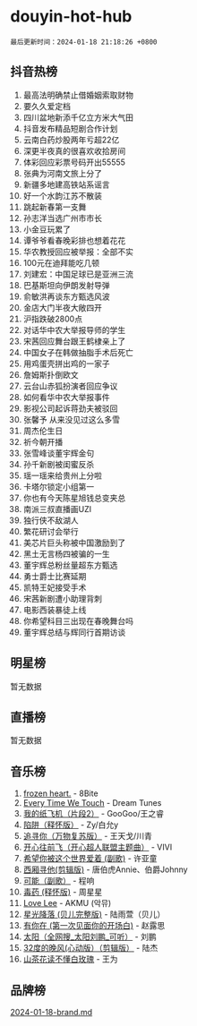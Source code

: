 # douyin-hot-hub

`最后更新时间：2024-01-18 21:18:26 +0800`

## 抖音热榜

1. 最高法明确禁止借婚姻索取财物
1. 要久久爱定档
1. 四川盆地新添千亿立方米大气田
1. 抖音发布精品短剧合作计划
1. 云南白药炒股两年亏超22亿
1. 深更半夜真的很喜欢收拾房间
1. 体彩回应彩票号码开出55555
1. 张典为河南文旅上分了
1. 新疆多地建高铁站系谣言
1. 好一个水韵江苏不散装
1. 跳起新春第一支舞
1. 孙志洋当选广州市市长
1. 小金豆玩累了
1. 谭爷爷看春晚彩排也想着花花
1. 华农教授回应被举报：全部不实
1. 100元在迪拜能吃几顿
1. 刘建宏：中国足球已是亚洲三流
1. 巴基斯坦向伊朗发射导弹
1. 俞敏洪再谈东方甄选风波
1. 金店大门半夜大敞四开
1. 沪指跌破2800点
1. 对话华中农大举报导师的学生
1. 宋茜回应舞台跟王鹤棣亲上了
1. 中国女子在韩做抽脂手术后死亡
1. 用鸡蛋壳拼出鸡的一家子
1. 詹姆斯扑倒欧文
1. 云台山赤狐扮演者回应争议
1. 如何看华中农大举报事件
1. 影视公司起诉蒋劲夫被驳回
1. 张馨予 从来没见过这么多雪
1. 周杰伦生日
1. 祈今朝开播
1. 张雪峰谈董宇辉金句
1. 孙千新剧被闺蜜反杀
1. 瑶一瑶来给贵州上分啦
1. 卡塔尔锁定小组第一
1. 你也有今天陈星旭钱总变夹总
1. 南派三叔直播画UZI
1. 独行侠不敌湖人
1. 繁花研讨会举行
1. 美芯片巨头称被中国激励到了
1. 黑土无言杨四被骗的一生
1. 董宇辉总粉丝量超东方甄选
1. 勇士爵士比赛延期
1. 凯特王妃接受手术
1. 宋茜新剧遭小助理背刺
1. 电影西装暴徒上线
1. 你希望科目三出现在春晚舞台吗
1. 董宇辉总结与辉同行首期访谈

## 明星榜

暂无数据

## 直播榜

暂无数据

## 音乐榜

1. [frozen heart.](https://sf86-cdn-tos.douyinstatic.com/obj/tos-cn-ve-2774/oIIWJfyjIACZA9zQMtnJ6hQQhFC4vhCupoRBsO) - 8Bite
1. [Every Time We Touch](https://sf86-cdn-tos.douyinstatic.com/obj/tos-cn-ve-2774/ogN6lUKQeBBfEVhIOMikG1CcJjugxk1tztZyhP) - Dream Tunes
1. [我的纸飞机（片段2）](https://sf86-cdn-tos.douyinstatic.com/obj/tos-cn-ve-2774/oM2ZrKcg2CD5AeRB2gkeXOFB1IxAGJdZPazYHf) - GooGoo/王之睿
1. [陷阱（释怀版）](https://sf3-cdn-tos.douyinstatic.com/obj/tos-cn-ve-2774/oE8C21LeZrzKLDFfQYgMzx4GAIHageG5IzayY7) - Zy/白允y
1. [追寻你（万物复苏版）](https://sf3-cdn-tos.douyinstatic.com/obj/tos-cn-ve-2774/oYeAZJsbjIDit9APmBg8u6uDUQnHmoCf3gbo74) - 王天戈/川青
1. [开心往前飞（开心超人联盟主题曲）](https://sf86-cdn-tos.douyinstatic.com/obj/tos-cn-ve-2774/9d8fb7c82cf1421fb93a9fe925275e0a) - VIVI
1. [希望你被这个世界爱着 (副歌)](https://sf3-cdn-tos.douyinstatic.com/obj/tos-cn-ve-2774/oUHCmWQfZlE3QQBKBeD8rCFLpJzPgCpImhsxMt) - 许亚童
1. [西厢寻他(剪辑版)](https://sf86-cdn-tos.douyinstatic.com/obj/tos-cn-ve-2774/oUsAVfAQKlRNxEv5qxvIB8o5qmIWUcXbzJKJhw) - 唐伯虎Annie、伯爵Johnny
1. [可能（副歌）](https://sf86-cdn-tos.douyinstatic.com/obj/tos-cn-ve-2774/cde1731888894259b333569393c2fb51) - 程响
1. [毒药 (释怀版)](https://sf86-cdn-tos.douyinstatic.com/obj/tos-cn-ve-2774/oYILMEAzspdZBIzy4frJNB8ZHPHWAhiwowd4Ad) - 周星星
1. [Love Lee](https://sf3-cdn-tos.douyinstatic.com/obj/tos-cn-ve-2774/o05GbkJGbCBTdDnMtB0fwOYgkeZp23vrWQDQBS) - AKMU (악뮤)
1. [星光降落 (贝儿完整版)](https://sf6-cdn-tos.douyinstatic.com/obj/tos-cn-ve-2774/okwB9hAwyAtsFFkFBzAX1hOOfQuIoMNs0W2Mwr) - 陆雨萱（贝儿）
1. [有你在 (第一次见面你的开场白)](https://sf6-cdn-tos.douyinstatic.com/obj/tos-cn-ve-2774/oAthrQ3ClJBfI57uBoFEgNDYtNCZ0TSYQQfxQ0) - 赵露思
1. [太阳（全网搜_太阳刘鹏_可听）](https://sf3-cdn-tos.douyinstatic.com/obj/tos-cn-ve-2774/ogWbyIQnlBFImVbeDocRdCIYtBHlbJXgfZMvgz) - 刘鹏
1. [32度的晚风(心动版）（剪辑版）](https://sf86-cdn-tos.douyinstatic.com/obj/tos-cn-ve-2774/owNyabsyWdzUulxhoJfK8IBXgp0UMQAHpvGh2B) - 陆杰
1. [山茶花读不懂白玫瑰](https://sf86-cdn-tos.douyinstatic.com/obj/tos-cn-ve-2774/osfn8B7DktrRHEPJgPCfDbw7QDQEkwC16BxZg9) - 王为

## 品牌榜

[2024-01-18-brand.md](2024-01-18-brand.md)
